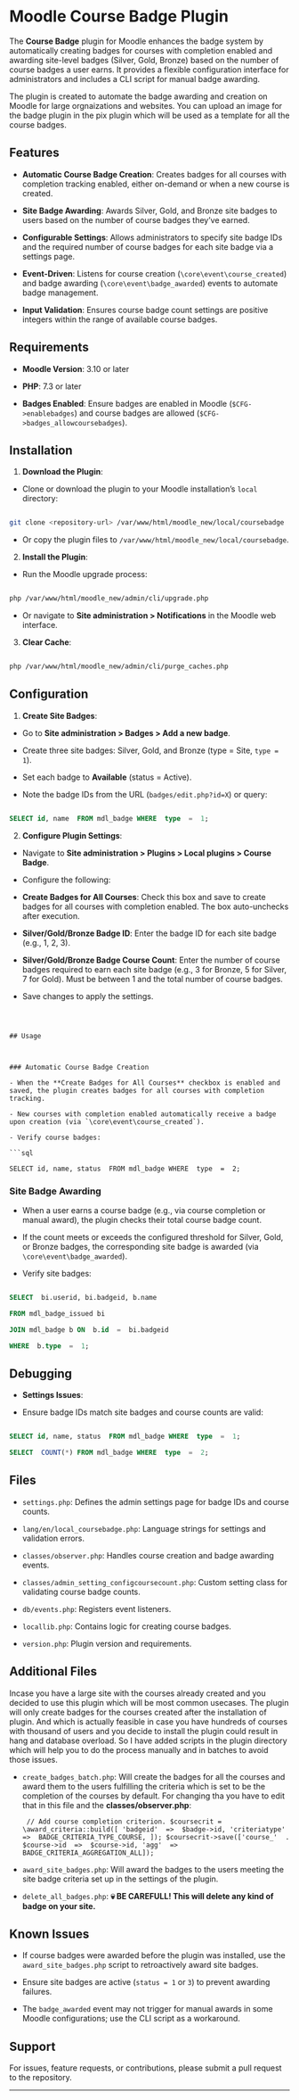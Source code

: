 
# Moodle Course Badge Plugin

The **Course Badge** plugin for Moodle enhances the badge system by automatically creating badges for courses with completion enabled and awarding site-level badges (Silver, Gold, Bronze) based on the number of course badges a user earns. It provides a flexible configuration interface for administrators and includes a CLI script for manual badge awarding.

The plugin is created to automate the badge awarding and creation on Moodle for large orgnaizations and websites. You can upload an image for the badge plugin in the pix plugin which will be used as a template for all the course badges.

## Features

 
-  **Automatic Course Badge Creation**: Creates badges for all courses with completion tracking enabled, either on-demand or when a new course is created.

-  **Site Badge Awarding**: Awards Silver, Gold, and Bronze site badges to users based on the number of course badges they’ve earned.

-  **Configurable Settings**: Allows administrators to specify site badge IDs and the required number of course badges for each site badge via a settings page.

-  **Event-Driven**: Listens for course creation (`\core\event\course_created`) and badge awarding (`\core\event\badge_awarded`) events to automate badge management.

-  **Input Validation**: Ensures course badge count settings are positive integers within the range of available course badges.

  

## Requirements

  

-  **Moodle Version**: 3.10 or later

-  **PHP**: 7.3 or later

-  **Badges Enabled**: Ensure badges are enabled in Moodle (`$CFG->enablebadges`) and course badges are allowed (`$CFG->badges_allowcoursebadges`).

  

## Installation

  

1.  **Download the Plugin**:

- Clone or download the plugin to your Moodle installation’s `local` directory:

```bash

git clone <repository-url> /var/www/html/moodle_new/local/coursebadge

```

- Or copy the plugin files to `/var/www/html/moodle_new/local/coursebadge`.

  

2.  **Install the Plugin**:

- Run the Moodle upgrade process:

```bash

php /var/www/html/moodle_new/admin/cli/upgrade.php

```

- Or navigate to **Site administration > Notifications** in the Moodle web interface.

  

3.  **Clear Cache**:

```bash

php /var/www/html/moodle_new/admin/cli/purge_caches.php

```

  

## Configuration

  

1.  **Create Site Badges**:

- Go to **Site administration > Badges > Add a new badge**.

- Create three site badges: Silver, Gold, and Bronze (type = Site, `type = 1`).

- Set each badge to **Available** (status = Active).

- Note the badge IDs from the URL (`badges/edit.php?id=X`) or query:

```sql

SELECT id, name  FROM mdl_badge WHERE  type  =  1;

```

  

2.  **Configure Plugin Settings**:

- Navigate to **Site administration > Plugins > Local plugins > Course Badge**.

- Configure the following:

-  **Create Badges for All Courses**: Check this box and save to create badges for all courses with completion enabled. The box auto-unchecks after execution.

-  **Silver/Gold/Bronze Badge ID**: Enter the badge ID for each site badge (e.g., 1, 2, 3).

-  **Silver/Gold/Bronze Badge Course Count**: Enter the number of course badges required to earn each site badge (e.g., 3 for Bronze, 5 for Silver, 7 for Gold). Must be between 1 and the total number of course badges.

- Save changes to apply the settings.

  

```

  

## Usage

  

### Automatic Course Badge Creation

- When the **Create Badges for All Courses** checkbox is enabled and saved, the plugin creates badges for all courses with completion tracking.

- New courses with completion enabled automatically receive a badge upon creation (via `\core\event\course_created`).

- Verify course badges:

```sql

SELECT id, name, status  FROM mdl_badge WHERE  type  =  2;

```

  

### Site Badge Awarding

- When a user earns a course badge (e.g., via course completion or manual award), the plugin checks their total course badge count.

- If the count meets or exceeds the configured threshold for Silver, Gold, or Bronze badges, the corresponding site badge is awarded (via `\core\event\badge_awarded`).

- Verify site badges:

```sql

SELECT  bi.userid, bi.badgeid, b.name

FROM mdl_badge_issued bi

JOIN mdl_badge b ON  b.id  =  bi.badgeid

WHERE  b.type  =  1;

```

 
## Debugging

  

-  **Settings Issues**:

- Ensure badge IDs match site badges and course counts are valid:

```sql

SELECT id, name, status  FROM mdl_badge WHERE  type  =  1;

SELECT  COUNT(*) FROM mdl_badge WHERE  type  =  2;

```


## Files

  

-  `settings.php`: Defines the admin settings page for badge IDs and course counts.

-  `lang/en/local_coursebadge.php`: Language strings for settings and validation errors.

-  `classes/observer.php`: Handles course creation and badge awarding events.

-  `classes/admin_setting_configcoursecount.php`: Custom setting class for validating course badge counts.

-  `db/events.php`: Registers event listeners.

-  `locallib.php`: Contains logic for creating course badges.

-  `version.php`: Plugin version and requirements.

  ## Additional Files
  Incase you have a large site with the courses already created and you decided to use this plugin which will be most common usecases.
The plugin will only create badges for the courses created after the installation of plugin.
And which is actually feasible in case you have hundreds of courses with thousand of users and you decide to install the plugin could result in hang and database overload.
So I have added scripts in the plugin directory which will help you to do the process manually and in batches to avoid those issues.
-  `create_badges_batch.php`: Will create the badges for all the courses and award them to the users fulfilling the criteria which  is set to be the completion of the courses by default. For changing tha you have to edit that in this file and the **classes/observer.php**:

    `
// Add course completion criterion.
$coursecrit = \award_criteria::build([
'badgeid'  =>  $badge->id,
'criteriatype'  =>  BADGE_CRITERIA_TYPE_COURSE,
]);
$coursecrit->save(['course_'  .  $course->id  =>  $course->id, 'agg'  =>  BADGE_CRITERIA_AGGREGATION_ALL]);`
-  `award_site_badges.php`: Will award the badges to the users meeting the site badge criteria set up in the settings of the plugin.

-  `delete_all_badges.php`: **💀 BE CAREFULL! This will delete any kind of badge on your site.**

## Known Issues

  

- If course badges were awarded before the plugin was installed, use the `award_site_badges.php` script to retroactively award site badges.

- Ensure site badges are active (`status = 1` or `3`) to prevent awarding failures.

- The `badge_awarded` event may not trigger for manual awards in some Moodle configurations; use the CLI script as a workaround.

  

## Support

  

For issues, feature requests, or contributions, please submit a pull request to the repository. 

  

---